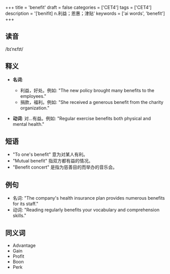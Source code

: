 +++
title = 'benefit'
draft = false
categories = ['CET4']
tags = ['CET4']
description = '[ˈbenifit] n.利益；恩惠；津贴'
keywords = ['ai words', 'benefit']
+++

## 读音
/bɪˈnɛfɪt/

## 释义
- **名词**:
  - 利益，好处。例如: "The new policy brought many benefits to the employees."
  - 捐款，福利。例如: "She received a generous benefit from the charity organization."
  
- **动词**:
  对...有益。例如: "Regular exercise benefits both physical and mental health."

## 短语
- "To one's benefit" 意为对某人有利。
- "Mutual benefit" 指双方都有益的情况。
- "Benefit concert" 是指为慈善目的而举办的音乐会。

## 例句
- 名词: "The company's health insurance plan provides numerous benefits for its staff."
- 动词: "Reading regularly benefits your vocabulary and comprehension skills."

## 同义词
- Advantage
- Gain
- Profit
- Boon
- Perk
